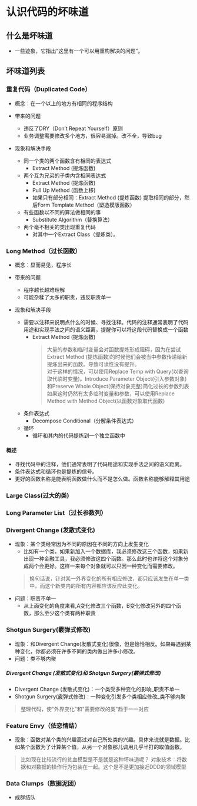 # 认识代码的坏味道

##  什么是坏味道
* 一些迹象，它指出“这里有一个可以用重构解决的问题”。

## 坏味道列表

### 重复代码（Duplicated Code）

* 概念：在一个以上的地方有相同的程序结构

* 带来的问题
    * 违反了DRY（Don’t Repeat Yourself）原则
    * 业务调整需要修改多个地方，很容易漏掉。改不全，导致bug


* 现象和解决手段
    * 同一个类的两个函数含有相同的表达式
        * Extract Method (提炼函数)  
    * 两个互为兄弟的子类内含相同表达式
        * Extract Method (提炼函数) 
        * Pull Up Method (函数上移) 
        * 如果只有部分相同：Extract Method (提炼函数) 提取相同的部分，然后Form Template Method（塑造模版函数）
    * 有些函数以不同的算法做相同的事
        * Substitute Algorithm（替换算法）
    * 两个毫不相关的类出现重复代码
        * 对其中一个Extract Class（提炼类）。

### Long Method（过长函数）
* 概念：显而易见，程序长

* 带来的问题
    * 程序越长越难理解
    * 可能杂糅了太多的职责，违反职责单一

* 现象和解决手段
    * 需要以注释来说明点什么的时候、寻找注释。代码的注释通常表明了代码用途和实现手法之间的语义距离，提醒你可以将这段代码替换成一个函数
        * Extract Method (提炼函数) 
          > 大量的参数和临时变量会对函数提炼形成阻碍，因为在尝试Extract Method (提炼函数)的时候他们会被当中参数传递给新提炼出来的函数。导致可读性没有提升。
          > <br/> 对于这样的情况，可以使用Replace Temp with Query(以查询取代临时变量)。Introduce Parameter Object(引入参数对象)和Preserve Whole Object(保持对象完整)简化过长的参数列表
          > <br/> 如果这时仍然有太多临时变量和参数，可以使用Replace Method with Method Object(以函数对象取代函数)
    * 条件表达式
        * Decompose Conditional（分解条件表达式）
    * 循环
        * 循环和其内的代码提炼到一个独立函数中
#### 概述
* 寻找代码中的注释，他们通常表明了代码用途和实现手法之间的语义距离。
* 条件表达式和循环也是提炼的信号。
* 更好的函数名称是能表明函数做什么而不是怎么做。函数名称能够解释其用途

### Large Class(过大的类)

### Long Parameter List（过长参数列）

### Divergent Change (发散式变化)

* 现象：某个类经常因为不同的原因在不同的方向上发生变化
    * 比如有一个类，如果新加入一个数据库，我必须修改这三个函数，如果新出现一种金融工具，我必须修改这四个函数。那么此时也许将这个对象分成两个会更好。这样一来每个对象就可以只因一种变化而需要修改。
    > 换句话说，针对某一外界变化的所有相应修改，都只应该发生在单一类中，而这个新类内的所有内容都应该反应此变化。
* 问题：职责不单一
  * 从上面变化的角度来看,A变化修改三个函数，B变化修改另外的四个函数，那么至少这个类有两种职责

### Shotgun Surgery(霰弹式修改)

* 现象：和Divergent Change(发散式变化)很像，但是恰恰相反。如果每遇到某种变化，你都必须在许多不同的类内做出许多小修改。
* 问题：类不够内聚

##### Divergent Change (发散式变化)和 Shotgun Surgery(霰弹式修改)
* Divergent Change (发散式变化)：一个类受多种变化的影响_职责不单一
* Shotgun Surgery(霰弹式修改)：一种变化引发多个类相应修改_类不够内聚
 > 整理代码，使"外界变化"和"需要修改的类"趋于一一对应

### Feature Envy（依恋情结）
* 现象：函数对某个类的兴趣高过对自己所处类的兴趣。具体来说就是数据。比如某个函数为了计算某个值，从另一个对象那儿调用几乎半打的取值函数。
 > 比如现在比较流行的贫血模型是不是就是这种坏味道呢？
 > 对象技术：将数据和对数据的操作行为包装在一起。这个是不是更加接近DDD的领域模型
 
### Data Clumps（数据泥团）
* 成群结队
